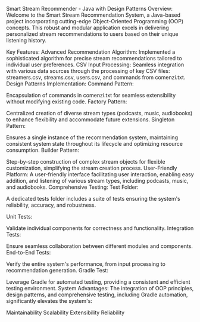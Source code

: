 Smart Stream Recommender - Java with Design Patterns
Overview:
Welcome to the Smart Stream Recommendation System, a Java-based project incorporating cutting-edge Object-Oriented Programming (OOP) concepts. This robust and modular application excels in delivering personalized stream recommendations to users based on their unique listening history.

Key Features:
Advanced Recommendation Algorithm:
Implemented a sophisticated algorithm for precise stream recommendations tailored to individual user preferences.
CSV Input Processing:
Seamless integration with various data sources through the processing of key CSV files: streamers.csv, streams.csv, users.csv, and commands from comenzi.txt.
Design Patterns Implementation:
Command Pattern:

Encapsulation of commands in comenzi.txt for seamless extensibility without modifying existing code.
Factory Pattern:

Centralized creation of diverse stream types (podcasts, music, audiobooks) to enhance flexibility and accommodate future extensions.
Singleton Pattern:

Ensures a single instance of the recommendation system, maintaining consistent system state throughout its lifecycle and optimizing resource consumption.
Builder Pattern:

Step-by-step construction of complex stream objects for flexible customization, simplifying the stream creation process.
User-Friendly Platform:
A user-friendly interface facilitating user interaction, enabling easy addition, and listening of various stream types, including podcasts, music, and audiobooks.
Comprehensive Testing:
Test Folder:

A dedicated tests folder includes a suite of tests ensuring the system's reliability, accuracy, and robustness.

Unit Tests:

Validate individual components for correctness and functionality.
Integration Tests:

Ensure seamless collaboration between different modules and components.
End-to-End Tests:

Verify the entire system's performance, from input processing to recommendation generation.
Gradle Test:

Leverage Gradle for automated testing, providing a consistent and efficient testing environment.
System Advantages:
The integration of OOP principles, design patterns, and comprehensive testing, including Gradle automation, significantly elevates the system's:

Maintainability
Scalability
Extensibility
Reliability
